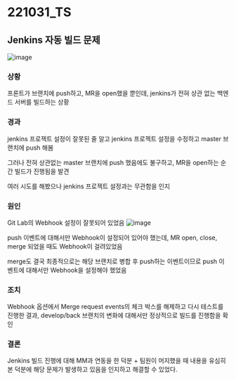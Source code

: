 # 221031_TS
## Jenkins 자동 빌드 문제
![image](https://user-images.githubusercontent.com/93081720/199906545-fa8f2451-1045-444e-a498-179e62fb827f.png)
### 상황
프론트가 브랜치에 push하고, MR을 open했을 뿐인데, jenkins가 전혀 상관 없는 백엔드 서버를 빌드하는 상황
### 경과
jenkins 프로젝트 설정이 잘못된 줄 알고 jenkins 프로젝트 설정을 수정하고 master 브랜치에 push 해봄

그러나 전혀 상관없는 master 브랜치에 push 했음에도 불구하고, MR을 open하는 순간 빌드가 진행됨을 발견

여러 시도를 해봤으나 jenkins 프로젝트 설정과는 무관함을 인지

### 원인
Git Lab의 Webhook 설정이 잘못되어 있었음
![image](https://user-images.githubusercontent.com/93081720/199908055-ae9f3206-9ec6-4042-b213-ec1426553a3e.png)

push 이벤트에 대해서만 Webhook이 설정되어 있어야 했는데, MR open, close, merge 되었을 때도 Webhook이 걸려있었음

merge도 결국 최종적으로는 해당 브랜치로 병합 후 push하는 이벤트이므로 push 이벤트에 대해서만 Webhook을 설정해야 했었음

### 조치
Webhook 옵션에서 Merge request events의 체크 박스를 해제하고 다시 테스트를 진행한 결과, develop/back 브랜치의 변화에 대해서만 정상적으로 빌드를 진행함을 확인

### 결론

Jenkins 빌드 진행에 대해 MM과 연동을 한 덕분 + 팀원이 머지했을 때 내용을 유심히 본 덕분에 해당 문제가 발생하고 있음을 인지하고 해결할 수 있었다.